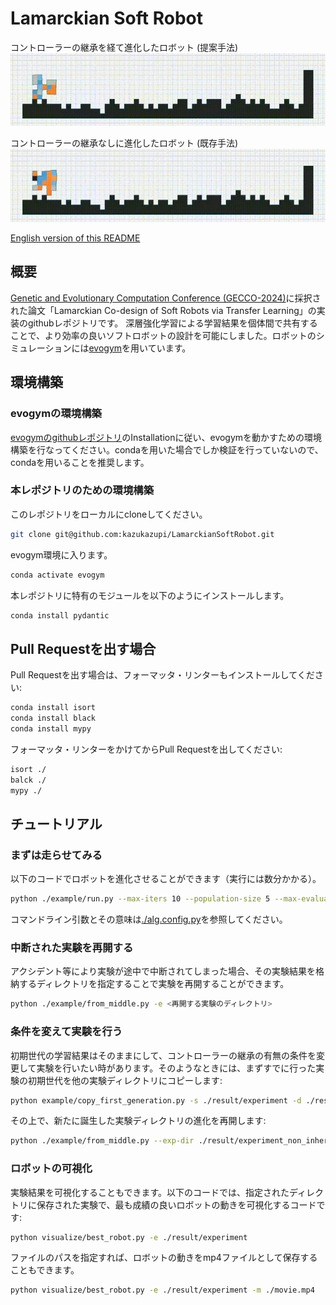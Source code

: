 # Lamarckian Soft Robot

コントローラーの継承を経て進化したロボット (提案手法)
![with controller inherit](images/figure5a_proposed.gif)

コントローラーの継承なしに進化したロボット (既存手法)
![without controller inherit](images/figure5b_existing.gif)

[English version of this README](./README.md)

## 概要
[Genetic and Evolutionary Computation Conference (GECCO-2024)](http://gecco-2024.sigevo.org/HomePage)に採択された論文「Lamarckian Co-design of Soft Robots via Transfer Learning」の実装のgithubレポジトリです。
深層強化学習による学習結果を個体間で共有することで、より効率の良いソフトロボットの設計を可能にしました。ロボットのシミュレーションには[evogym](https://evolutiongym.github.io/)を用いています。

## 環境構築

### evogymの環境構築
[evogymのgithubレポジトリ](https://github.com/EvolutionGym/evogym)のInstallationに従い、evogymを動かすための環境構築を行なってください。condaを用いた場合でしか検証を行っていないので、condaを用いることを推奨します。

### 本レポジトリのための環境構築
このレポジトリをローカルにcloneしてください。
```bash
git clone git@github.com:kazukazupi/LamarckianSoftRobot.git
```
evogym環境に入ります。
```bash
conda activate evogym
```
本レポジトリに特有のモジュールを以下のようにインストールします。

```bash
conda install pydantic
```

## Pull Requestを出す場合
Pull Requestを出す場合は、フォーマッタ・リンターもインストールしてください:

```bash
conda install isort
conda install black
conda install mypy
```

フォーマッタ・リンターをかけてからPull Requestを出してください:
```bash
isort ./
balck ./
mypy ./
```

## チュートリアル
### まずは走らせてみる
以下のコードでロボットを進化させることができます（実行には数分かかる）。
```bash
python ./example/run.py --max-iters 10 --population-size 5 --max-evaluations 10 --exp-dir ./result/experiment
```
コマンドライン引数とその意味は[./alg.config.py](./alg/config.py)を参照してください。

### 中断された実験を再開する
アクシデント等により実験が途中で中断されてしまった場合、その実験結果を格納するディレクトリを指定することで実験を再開することができます。
```bash
python ./example/from_middle.py -e <再開する実験のディレクトリ>
```

### 条件を変えて実験を行う
初期世代の学習結果はそのままにして、コントローラーの継承の有無の条件を変更して実験を行いたい時があります。そのようなときには、まずすでに行った実験の初期世代を他の実験ディレクトリにコピーします:
```bash
python example/copy_first_generation.py -s ./result/experiment -d ./result/experiment_non_inherit -n
```
その上で、新たに誕生した実験ディレクトリの進化を再開します:
```bash
python ./example/from_middle.py --exp-dir ./result/experiment_non_inherit
```

### ロボットの可視化
実験結果を可視化することもできます。以下のコードでは、指定されたディレクトリに保存された実験で、最も成績の良いロボットの動きを可視化するコードです:
```bash
python visualize/best_robot.py -e ./result/experiment
```
ファイルのパスを指定すれば、ロボットの動きをmp4ファイルとして保存することもできます。
```bash
python visualize/best_robot.py -e ./result/experiment -m ./movie.mp4
```